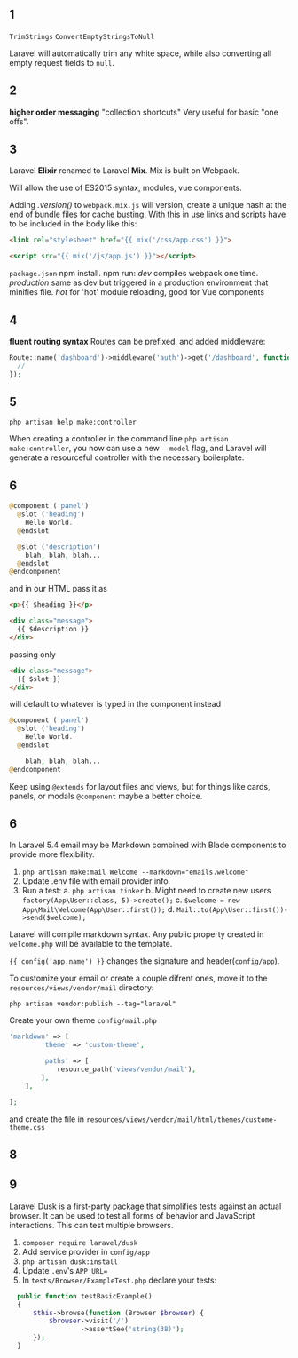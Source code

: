 ## 1

`TrimStrings`
`ConvertEmptyStringsToNull`

Laravel will automatically trim any white space, while also converting all empty request fields to `null`.

## 2

**higher order messaging** "collection shortcuts"
Very useful for basic "one offs".

## 3

Laravel **Elixir** renamed to Laravel **Mix**. Mix is built on Webpack.

Will allow the use of ES2015 syntax, modules, vue components.

Adding _.version()_ to `webpack.mix.js` will version, create a unique hash at the end of bundle files for cache busting.  With this in use links and scripts have to be included in the body like this:

```html
<link rel="stylesheet" href="{{ mix('/css/app.css') }}">

<script src="{{ mix('/js/app.js') }}"></script>
```

`package.json` npm install.
npm run:
  _dev_ compiles webpack one time.
  _production_ same as dev but triggered in a production environment that minifies file.
  _hot_ for 'hot' module reloading, good for Vue components

## 4

**fluent routing syntax**
Routes can be prefixed, and added middleware:

```php
Route::name('dashboard')->middleware('auth')->get('/dashboard', function() {
  //
});
```

## 5

`php artisan help make:controller`

When creating a controller in the command line `php artisan make:controller`, you now can use a new `--model` flag, and Laravel will generate a resourceful controller with the necessary boilerplate.


## 6

```php
@component ('panel')
  @slot ('heading')
    Hello World.
  @endslot

  @slot ('description')
    blah, blah, blah...
  @endslot
@endcomponent
```

and in our HTML pass it as

```html
<p>{{ $heading }}</p>

<div class="message">
  {{ $description }}
</div>
```

passing only

```html
<div class="message">
  {{ $slot }}
</div>
```

will default to whatever is typed in the component instead

```php
@component ('panel')
  @slot ('heading')
    Hello World.
  @endslot

    blah, blah, blah...
@endcomponent
```

Keep using `@extends` for layout files and views, but for things like cards, panels, or modals `@component` maybe a better choice.

## 6

In Laravel 5.4 email may be Markdown combined with Blade components to provide more flexibility.

1. `php artisan make:mail Welcome --markdown="emails.welcome"`
2. Update .env file with email provider info.
3. Run a test:
  a. `php artisan tinker`
  b. Might need to create new users `factory(App\User::class, 5)->create();`
  c. `$welcome = new App\Mail\Welcome(App\User::first());`
  d. `Mail::to(App\User::first())->send($welcome);`


Laravel will compile markdown syntax.
Any public property created in `welcome.php` will be available to the template.

`{{ config('app.name') }}` changes the signature and header(`config/app`).

To customize your email or create a couple difrent ones, move it to the `resources/views/vendor/mail` directory:

`php artisan vendor:publish --tag="laravel"`

Create your own theme `config/mail.php` 

```php
'markdown' => [
        'theme' => 'custom-theme',

        'paths' => [
            resource_path('views/vendor/mail'),
        ],
    ],

];
```

and create the file in `resources/views/vendor/mail/html/themes/custome-theme.css`

## 8


## 9 

Laravel Dusk is a first-party package that simplifies tests against an actual browser. It can be used to test all forms of behavior and JavaScript interactions.  This can test multiple browsers.

1. `composer require laravel/dusk`
2. Add service provider in `config/app`
3. `php artisan dusk:install`
4. Update `.env`'s `APP_URL=`
5. In `tests/Browser/ExampleTest.php` declare your tests:

```php
  public function testBasicExample()
  {
      $this->browse(function (Browser $browser) {
          $browser->visit('/')
                  ->assertSee('string(38)');
      });
  }
```